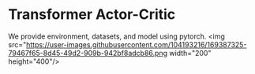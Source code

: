 # Transformer Actor-Critic

We provide environment, datasets, and model using pytorch. 
<img src="https://user-images.githubusercontent.com/104193216/169387325-79467f65-8d45-49d2-909b-942bf8adcb86.png width="200" height="400"/>
